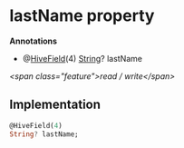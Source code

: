 


# lastName property







**Annotations**

- @[HiveField](https:pub.dev/documentation/hive/2.2.3/hive/HiveField-class.html)(4)
[String](https:api.flutter.dev/flutter/dart-core/String-class.html)? lastName
  
_\<span class="feature"\>read / write\</span\>_






## Implementation

```dart
@HiveField(4)
String? lastName;
```







